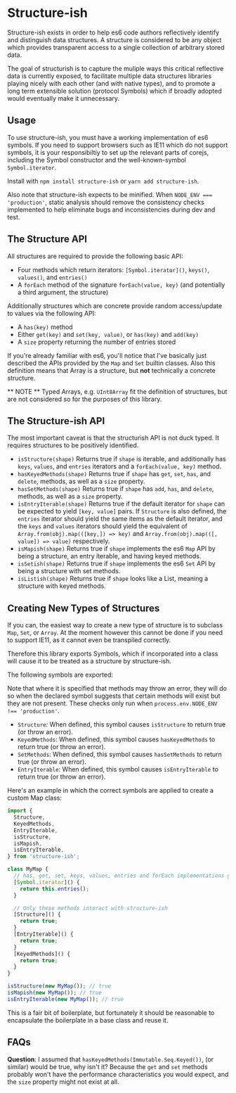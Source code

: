 # Structure-ish

Structure-ish exists in order to help es6 code authors reflectively identify and distinguish data structures. A structure is considered to be any object which provides transparent access to a single collection of arbitrary stored data.

The goal of structurish is to capture the muliple ways this critical reflective data is currently exposed, to facilitate multiple data structures libraries playing nicely with each other (and with native types), and to promote a long term extensible solution (protocol Symbols) which if broadly adopted would eventually make it unnecessary.

## Usage

To use structure-ish, you must have a working implementation of es6 symbols. If you need to support browsers such as IE11 which do not support symbols, it is your responsibiltiy to set up the relevant parts of corejs, including the Symbol constructor and the well-known-symbol `Symbol.iterator`.

Install with `npm install structure-ish` or `yarn add structure-ish`.

Also note that structure-ish expects to be minified. When `NODE_ENV === 'production'`, static analysis should remove the consistency checks implemented to help eliminate bugs and inconsistencies during dev and test.

## The Structure API

All structures are required to provide the following basic API:

- Four methods which return iterators: `[Symbol.iterator]()`, `keys()`, `values()`, and `entries()`
- A `forEach` method of the signature `forEach(value, key)` (and potentially a third argument, the
  structure)

Additionally structures which are concrete provide random access/update to values via the following API:

- A `has(key)` method
- Either `get(key)` and `set(key, value)`, or `has(key)` and `add(key)`
- A `size` property returning the number of entries stored

If you're already familiar with es6, you'll notice that I've basically just described the APIs provided by the `Map` and `Set` builtin classes. Also this definition means that Array is a structure, but **not** technically a concrete structure.

** NOTE ** Typed Arrays, e.g. `UInt8Array` fit the definition of structures, but are not considered so for the purposes of this library.

## The Structure-ish API

The most important caveat is that the structurish API is not duck typed. It requires structures to be positively identified.

- `isStructure(shape)` Returns true if `shape` is iterable, and additionally has `keys`, `values`, and `entries` iterators and a `forEach(value, key)` method.
- `hasKeyedMethods(shape)` Returns true if `shape` has `get`, `set`, `has`, and `delete`, methods, as well as a `size` property.
- `hasSetMethods(shape)` Returns true if `shape` has `add`, `has`, and `delete`, methods, as well as a `size` property.
- `isEntryIterable(shape)` Returns true if the default iterator for `shape` can be expected to yield `[key, value]` pairs. If `Structure` is also defined, the `entries` iterator should yield the same items as the default iterator, and the `keys` and `values` iterators should yield the equivalent of `Array.from(obj).map(([key,]) => key)` and `Array.from(obj).map(([, value]) => value)` respectively.
- `isMapish(shape)` Returns true if `shape` implements the es6 `Map` API by being a structure, an entry iterable, and having keyed methods.
- `isSetish(shape)` Returns true if `shape` implements the es6 `Set` API by being a structure with set methods.
- `isListish(shape)` Returns true if `shape` looks like a List, meaning a structure with keyed methods.

## Creating New Types of Structures

If you can, the easiest way to create a new type of structure is to subclass `Map`, `Set`, or `Array`. At the moment however this cannot be done if you need to support IE11, as it cannot even be transpiled correctly.

Therefore this library exports Symbols, which if incorporated into a class will cause it to be treated as a structure by structure-ish.

The following symbols are exported:

Note that where it is specified that methods may throw an error, they will do so when the declared symbol suggests that certain methods will exist but they are not present. These checks only run when `process.env.NODE_ENV !== 'production'`.

- `Structure`: When defined, this symbol causes `isStructure` to return true (or throw an error).
- `KeyedMethods`: When defined, this symbol causes `hasKeyedMethods` to return true (or throw an error).
- `SetMethods`: When defined, this symbol causes `hasSetMethods` to return true (or throw an error).
- `EntryIterable`: When defined, this symbol causes `isEntryIterable` to return true (or throw an error).

Here's an example in which the correct symbols are applied to create a custom Map class:

```js
import {
  Structure,
  KeyedMethods,
  EntryIterable,
  isStructure,
  isMapish,
  isEntryIterable,
} from 'structure-ish';

class MyMap {
  // has, get, set, keys, values, entries and forEach implementations go here
  [Symbol.iterator]() {
    return this.entries();
  }

  // Only these methods interact with structure-ish
  [Structure]() {
    return true;
  }
  [EntryIterable]() {
    return true;
  }
  [KeyedMethods]() {
    return true;
  }
}

isStructure(new MyMap()); // true
isMapish(new MyMap()); // true
isEntryIterable(new MyMap()); // true
```

This is a fair bit of boilerplate, but fortunately it should be reasonable to encapsulate the
boilerplate in a base class and reuse it.

## FAQs

**Question**: I assumed that `hasKeyedMethods(Immutable.Seq.Keyed())`, (or similar) would be true, why isn't it?
Because the `get` and `set` methods probably won't have the performance characteristics you would expect, and the `size` property might not exist at all.

